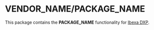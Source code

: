 # __VENDOR_NAME__/__PACKAGE_NAME__

This package contains the __PACKAGE_NAME__ functionality for [Ibexa DXP](https://ibexa.co).
